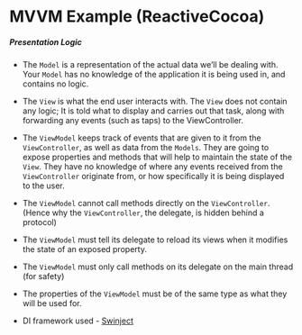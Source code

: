 #  MVVM Example (ReactiveCocoa)



##### Presentation Logic
* The `Model` is a representation of the actual data we’ll be dealing with. Your `Model` has no knowledge of the application it is being used in, and contains no logic.
* The `View` is what the end user interacts with. The `View` does not contain any logic; It is told what to display and carries out that task, along with forwarding any events (such as taps) to the ViewController.
* The `ViewModel` keeps track of events that are given to it from the `ViewController`, as well as data from the `Models`. They are going to expose properties and methods that will help to maintain the state of the `View`. They have no knowledge of where any events received from the `ViewController` originate from, or how specifically it is being displayed to the user.


* The `ViewModel` cannot call methods directly on the `ViewController`. (Hence why the `ViewController`, the delegate, is hidden behind a protocol)
* The `ViewModel` must tell its delegate to reload its views when it modifies the state of an exposed property.
* The `ViewModel` must only call methods on its delegate on the main thread (for safety)
* The properties of the `ViewModel` must be of the same type as what they will be used for.

* DI framework used - [Swinject](https://github.com/Swinject/Swinject)


